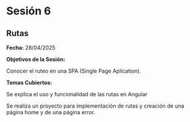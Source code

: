 # Sesión 6 #

## Rutas ##

**Fecha:** 28/04/2025

**Objetivos de la Sesión:**

Conocer el ruteo en una SPA (Single Page Aplication).

**Temas Cubiertos:**

Se explica el uso y funcionalidad de las rutas en Angular

Se realiza un proyecto para implementación de rutas y creación de una página home y de una página error.
